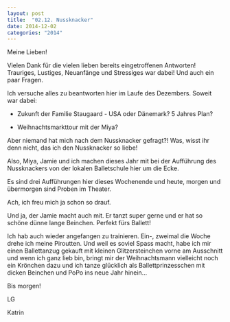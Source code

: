 ```yaml
---
layout: post
title:  "02.12. Nussknacker"
date: 2014-12-02
categories: "2014"
---
```

Meine Lieben!


Vielen Dank für die vielen lieben bereits eingetroffenen Antworten! Trauriges, Lustiges, Neuanfänge und Stressiges war dabei! Und auch ein paar Fragen.



Ich versuche alles zu beantworten hier im Laufe des Dezembers. Soweit war dabei:



- Zukunft der Familie Staugaard - USA oder Dänemark? 5 Jahres Plan?



- Weihnachtsmarkttour mit der Miya?



Aber niemand hat mich nach dem Nussknacker gefragt?! Was, wisst ihr denn nicht, das ich den Nussknacker so liebe!



Also, Miya, Jamie und ich machen dieses Jahr mit bei der Aufführung des Nussknackers von der lokalen Balletschule hier um die Ecke.



Es sind drei Aufführungen hier dieses Wochenende und heute, morgen und übermorgen sind Proben im Theater.



Ach, ich freu mich ja schon so drauf.



Und ja, der Jamie macht auch mit. Er tanzt super gerne und er hat so schöne dünne lange Beinchen. Perfekt fürs Ballett!



Ich hab auch wieder angefangen zu trainieren. Ein-, zweimal die Woche drehe ich meine Piroutten. Und weil es soviel Spass macht, habe ich mir einen Ballettanzug gekauft mit kleinen Glitzersteinchen vorne am Ausschnitt und wenn ich ganz lieb bin, bringt mir der Weihnachtsmann vielleicht noch ein Krönchen dazu und ich tanze glücklich als Ballettprinzesschen mit dicken Beinchen und PoPo ins neue Jahr hinein…



Bis morgen!

LG

Katrin











